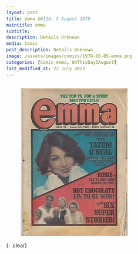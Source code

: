 ```yaml
---
layout: post
title: emma &#124; 5 August 1978
maintitle: emma
subtitle:
description: Details Unknown
media: Comic
post_description: Details Unknown
image: /assets/images/comics/1978-08-05-emma.png
categories: [Comic-emma, OnThisDay5August]
last_modified_at: 22 July 2023
---
```


<figure class="fig1">
<img src="/assets/images/comics/1978-08-05-emma.png" class="full-width" />
</figure>

<br />{: .clear}

<style>
.fig1 {float:left; width:49%;}

.fig2 {float:right; width:49%;}

.fig3 {float:right; width:100%;}

figcaption {float:left; width:100%;}

@media screen and (orientation:portrait) {
.fig1, .fig2 {float:left; width:100%;}
figcaption {float:left; width:100%; margin-bottom: 10px;}
}
</style>
